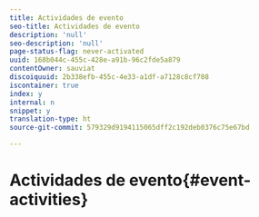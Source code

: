 ```yaml
---
title: Actividades de evento
seo-title: Actividades de evento
description: 'null'
seo-description: 'null'
page-status-flag: never-activated
uuid: 168b044c-455c-428e-a91b-96c2fde5a879
contentOwner: sauviat
discoiquuid: 2b338efb-455c-4e33-a1df-a7128c8cf708
iscontainer: true
index: y
internal: n
snippet: y
translation-type: ht
source-git-commit: 579329d9194115065dff2c192deb0376c75e67bd

---
```



# Actividades de evento{#event-activities}

